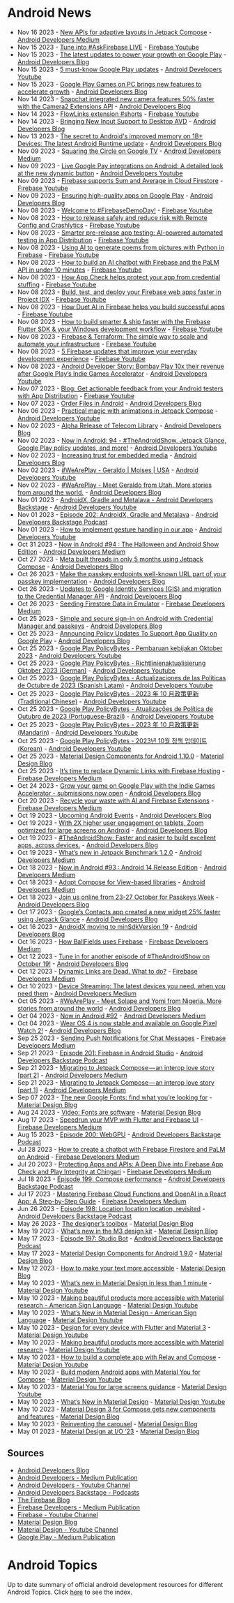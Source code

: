 # Android News

<!-- NEWS:START -->
- Nov 16 2023 - [New APIs for adaptive layouts in Jetpack Compose](https://medium.com/androiddevelopers/new-apis-for-adaptive-layouts-in-jetpack-compose-f27cace48bcd?source=rss----95b274b437c2---4) - [Android Developers Medium](https://medium.com/androiddevelopers)
- Nov 15 2023 - [Tune into #AskFirebase LIVE](https://www.youtube.com/watch?v=Mz38KBbveK8) - [Firebase Youtube](https://www.youtube.com/user/Firebase)
- Nov 15 2023 - [The latest updates to power your growth on Google Play](http://android-developers.googleblog.com/2023/11/power-your-growth-on-google-play.html) - [Android Developers Blog](https://android-developers.googleblog.com/)
- Nov 15 2023 - [5 must-know Google Play updates](https://www.youtube.com/watch?v=rIFShToilkQ) - [Android Developers Youtube](https://www.youtube.com/c/AndroidDevelopers)
- Nov 15 2023 - [Google Play Games on PC brings new features to accelerate growth](http://android-developers.googleblog.com/2023/11/google-play-games-on-pc-brings-new-features-accelerate-growth.html) - [Android Developers Blog](https://android-developers.googleblog.com/)
- Nov 14 2023 - [Snapchat integrated new camera features 50% faster with the Camera2 Extensions API](http://android-developers.googleblog.com/2023/11/snapchat-integrated-new-camera-features-faster-with-camera2-extensions-api.html) - [Android Developers Blog](https://android-developers.googleblog.com/)
- Nov 14 2023 - [FlowLinks extension #shorts](https://www.youtube.com/watch?v=NisWEs5UFIc) - [Firebase Youtube](https://www.youtube.com/user/Firebase)
- Nov 14 2023 - [Bringing New Input Support to Desktop AVD](http://android-developers.googleblog.com/2023/11/bringing-new-input-support-to-desktop-avd.html) - [Android Developers Blog](https://android-developers.googleblog.com/)
- Nov 13 2023 - [The secret to Android's improved memory on 1B+ Devices: The latest Android Runtime update](http://android-developers.googleblog.com/2023/11/the-secret-to-androids-improved-memory-latest-android-runtime-update.html) - [Android Developers Blog](https://android-developers.googleblog.com/)
- Nov 09 2023 - [Squaring the Circle on Google TV](https://medium.com/androiddevelopers/squaring-the-circle-on-google-tv-e1ee37fe247e?source=rss----95b274b437c2---4) - [Android Developers Medium](https://medium.com/androiddevelopers)
- Nov 09 2023 - [Live Google Pay integrations on Android: A detailed look at the new dynamic button](https://www.youtube.com/watch?v=ekDlFqR84WQ) - [Android Developers Youtube](https://www.youtube.com/c/AndroidDevelopers)
- Nov 09 2023 - [Firebase supports Sum and Average in Cloud Firestore](https://www.youtube.com/watch?v=91LWShFZn40) - [Firebase Youtube](https://www.youtube.com/user/Firebase)
- Nov 09 2023 - [Ensuring high-quality apps on Google Play](http://android-developers.googleblog.com/2023/11/ensuring-high-quality-apps-on-google-play.html) - [Android Developers Blog](https://android-developers.googleblog.com/)
- Nov 08 2023 - [Welcome to #FirebaseDemoDay!](https://www.youtube.com/watch?v=JIGwupAyhSA) - [Firebase Youtube](https://www.youtube.com/user/Firebase)
- Nov 08 2023 - [How to release safely and reduce risk with Remote Config and Crashlytics](https://www.youtube.com/watch?v=qkbKJyfORHw) - [Firebase Youtube](https://www.youtube.com/user/Firebase)
- Nov 08 2023 - [Smarter pre-release app testing: AI-powered automated testing in App Distribution](https://www.youtube.com/watch?v=a-FLP4GFXvQ) - [Firebase Youtube](https://www.youtube.com/user/Firebase)
- Nov 08 2023 - [Using AI to generate poems from pictures with Python in Firebase](https://www.youtube.com/watch?v=mvEHYMsk_AE) - [Firebase Youtube](https://www.youtube.com/user/Firebase)
- Nov 08 2023 - [How to build an AI chatbot with Firebase and the PaLM API in under 10 minutes](https://www.youtube.com/watch?v=_9rCf353j3U) - [Firebase Youtube](https://www.youtube.com/user/Firebase)
- Nov 08 2023 - [How App Check helps protect your app from credential stuffing](https://www.youtube.com/watch?v=89l3DnhqySM) - [Firebase Youtube](https://www.youtube.com/user/Firebase)
- Nov 08 2023 - [Build, test, and deploy your Firebase web apps faster in Project IDX](https://www.youtube.com/watch?v=oyL-V94SZiM) - [Firebase Youtube](https://www.youtube.com/user/Firebase)
- Nov 08 2023 - [How Duet AI in Firebase helps you build successful apps](https://www.youtube.com/watch?v=IUaUxXLACkg) - [Firebase Youtube](https://www.youtube.com/user/Firebase)
- Nov 08 2023 - [How to build smarter & ship faster with the Firebase Flutter SDK & your Windows development workflow](https://www.youtube.com/watch?v=ba1IvQU1kgo) - [Firebase Youtube](https://www.youtube.com/user/Firebase)
- Nov 08 2023 - [Firebase & Terraform: The simple way to scale and automate your infrastructure](https://www.youtube.com/watch?v=1KFzlz4ibAA) - [Firebase Youtube](https://www.youtube.com/user/Firebase)
- Nov 08 2023 - [5 Firebase updates that improve your everyday development experience](https://www.youtube.com/watch?v=nQYA1HzBzPk) - [Firebase Youtube](https://www.youtube.com/user/Firebase)
- Nov 08 2023 - [Android Developer Story: Bombay Play 10x their revenue after Google Play’s Indie Games Accelerator](https://www.youtube.com/watch?v=onFl_2COT04) - [Android Developers Youtube](https://www.youtube.com/c/AndroidDevelopers)
- Nov 07 2023 - [Blog: Get actionable feedback from your Android testers with App Distribution](https://www.youtube.com/watch?v=jfYwpT8bBGQ) - [Firebase Youtube](https://www.youtube.com/user/Firebase)
- Nov 07 2023 - [Order Files in Android](http://android-developers.googleblog.com/2023/11/orderfiles-in-android.html) - [Android Developers Blog](https://android-developers.googleblog.com/)
- Nov 06 2023 - [Practical magic with animations in Jetpack Compose](https://www.youtube.com/watch?v=HNSKJIQtb4c) - [Android Developers Youtube](https://www.youtube.com/c/AndroidDevelopers)
- Nov 02 2023 - [Alpha Release of Telecom Library](http://android-developers.googleblog.com/2023/11/alpha-release-of-telecom-library.html) - [Android Developers Blog](https://android-developers.googleblog.com/)
- Nov 02 2023 - [Now in Android: 94 - #TheAndroidShow, Jetpack Glance, Google Play policy updates, and more!](https://www.youtube.com/watch?v=8rsIxtKiClk) - [Android Developers Youtube](https://www.youtube.com/c/AndroidDevelopers)
- Nov 02 2023 - [Increasing trust for embedded media](http://android-developers.googleblog.com/2023/11/increasing-trust-for-embedded-media.html) - [Android Developers Blog](https://android-developers.googleblog.com/)
- Nov 02 2023 - [#WeArePlay - Geraldo | Moises | USA](https://www.youtube.com/watch?v=ONyj5VkfNws) - [Android Developers Youtube](https://www.youtube.com/c/AndroidDevelopers)
- Nov 02 2023 - [#WeArePlay - Meet Geraldo from Utah. More stories from around the world.](http://android-developers.googleblog.com/2023/11/weareplay-meet-geraldo-from-utah-more.html) - [Android Developers Blog](https://android-developers.googleblog.com/)
- Nov 01 2023 - [AndroidX, Gradle and Metalava - Android Developers Backstage](https://www.youtube.com/watch?v=Lh-6etOdLdI) - [Android Developers Youtube](https://www.youtube.com/c/AndroidDevelopers)
- Nov 01 2023 - [Episode 202: AndroidX, Gradle and Metalava](http://adbackstage.libsyn.com/episode-202-androidx-gradle-and-metalava) - [Android Developers Backstage Podcast](https://adbackstage.libsyn.com/)
- Nov 01 2023 - [How to implement gesture handling in our app](https://www.youtube.com/watch?v=uRsoD91_Xyg) - [Android Developers Youtube](https://www.youtube.com/c/AndroidDevelopers)
- Oct 31 2023 - [Now in Android #94 : The Halloween and Android Show Edition](https://medium.com/androiddevelopers/now-in-android-94-the-halloween-and-android-show-edition-a199674e6daf?source=rss----95b274b437c2---4) - [Android Developers Medium](https://medium.com/androiddevelopers)
- Oct 27 2023 - [Meta built threads in only 5 months using Jetpack Compose](http://android-developers.googleblog.com/2023/10/meta-built-threads-in-only-5-months-using-jetpack-compose.html) - [Android Developers Blog](https://android-developers.googleblog.com/)
- Oct 26 2023 - [Make the passkey endpoints well-known URL part of your passkey implementation](http://android-developers.googleblog.com/2023/10/make-passkey-endpoints-well-known-url-part-of-your-passkey-implementation.html) - [Android Developers Blog](https://android-developers.googleblog.com/)
- Oct 26 2023 - [Updates to Google Identity Services (GIS) and migration to the Credential Manager API](http://android-developers.googleblog.com/2023/10/pdates-to-google-identity-services-gis-credential-manager-api.html) - [Android Developers Blog](https://android-developers.googleblog.com/)
- Oct 26 2023 - [Seeding Firestore Data in Emulator](https://medium.com/firebase-developers/seeding-firestore-data-in-emulator-c8485e797135?source=rss----8e8b7dc6774d---4) - [Firebase Developers Medium](https://medium.com/firebase-developers)
- Oct 25 2023 - [Simple and secure sign-in on Android with Credential Manager and passkeys](http://android-developers.googleblog.com/2023/10/simple-and-secure-sign-in-on-android-with-credential-manager-passkeys.html) - [Android Developers Blog](https://android-developers.googleblog.com/)
- Oct 25 2023 - [Announcing Policy Updates To Support App Quality on Google Play](http://android-developers.googleblog.com/2023/10/announcing-policy-updates-to-support-app-quality-on-google-play.html) - [Android Developers Blog](https://android-developers.googleblog.com/)
- Oct 25 2023 - [Google Play PolicyBytes - Pembaruan kebijakan Oktober 2023](https://www.youtube.com/watch?v=sZEb3Br7sDM) - [Android Developers Youtube](https://www.youtube.com/c/AndroidDevelopers)
- Oct 25 2023 - [Google Play PolicyBytes - Richtlinienaktualisierung Oktober 2023 (German)](https://www.youtube.com/watch?v=H4ZqVnp0kCc) - [Android Developers Youtube](https://www.youtube.com/c/AndroidDevelopers)
- Oct 25 2023 - [Google Play PolicyBytes - Actualizaciones de las Políticas de Octubre de 2023 (Spanish Latam)](https://www.youtube.com/watch?v=0SbPpuHxG6c) - [Android Developers Youtube](https://www.youtube.com/c/AndroidDevelopers)
- Oct 25 2023 - [Google Play PolicyBytes - 2023 年 10 月政策更新 (Traditional Chinese)](https://www.youtube.com/watch?v=xfMdQf8--fQ) - [Android Developers Youtube](https://www.youtube.com/c/AndroidDevelopers)
- Oct 25 2023 - [Google Play PolicyBytes - Atualizações de Política de Outubro de 2023 (Portuguese-Brazil)](https://www.youtube.com/watch?v=OMtmn3ZAuic) - [Android Developers Youtube](https://www.youtube.com/c/AndroidDevelopers)
- Oct 25 2023 - [Google Play PolicyBytes - 2023 年 10 月政策更新 (Mandarin)](https://www.youtube.com/watch?v=fchB0PWBhuE) - [Android Developers Youtube](https://www.youtube.com/c/AndroidDevelopers)
- Oct 25 2023 - [Google Play PolicyBytes - 2023년 10월 정책 업데이트 (Korean)](https://www.youtube.com/watch?v=g2TVohTX2Os) - [Android Developers Youtube](https://www.youtube.com/c/AndroidDevelopers)
- Oct 25 2023 - [Material Design Components for Android 1.10.0](https://material.io/blog/android-stable-release-1-10-0) - [Material Design Blog](https://material.io/blog)
- Oct 25 2023 - [It’s time to replace Dynamic Links with Firebase Hosting](https://medium.com/firebase-developers/its-time-to-replace-dynamic-links-with-firebase-hosting-647296b082fe?source=rss----8e8b7dc6774d---4) - [Firebase Developers Medium](https://medium.com/firebase-developers)
- Oct 24 2023 - [Grow your game on Google Play with the Indie Games Accelerator - submissions now open](http://android-developers.googleblog.com/2023/10/grow-your-game-on-google-play-indie-games-accelerator-submissions-now-open.html) - [Android Developers Blog](https://android-developers.googleblog.com/)
- Oct 20 2023 - [Recycle your waste with AI and Firebase Extensions](https://medium.com/firebase-developers/recycle-your-waste-with-ai-and-firebase-extensions-b806e36814c5?source=rss----8e8b7dc6774d---4) - [Firebase Developers Medium](https://medium.com/firebase-developers)
- Oct 19 2023 - [Upcoming Android Events](http://android-developers.googleblog.com/2023/10/events-tas.html) - [Android Developers Blog](https://android-developers.googleblog.com/)
- Oct 19 2023 - [With 2X higher user engagement on tablets, Zoom optimized for large screens on Android](http://android-developers.googleblog.com/2023/10/zoom-optimized-for-large-screens-on-android.html) - [Android Developers Blog](https://android-developers.googleblog.com/)
- Oct 19 2023 - [#TheAndroidShow: Faster and easier to build excellent apps, across devices.](http://android-developers.googleblog.com/2023/10/show-tas23.html) - [Android Developers Blog](https://android-developers.googleblog.com/)
- Oct 19 2023 - [What’s new in Jetpack Benchmark 1.2.0](https://medium.com/androiddevelopers/whats-new-in-jetpack-benchmark-1-2-0-82da5092fc43?source=rss----95b274b437c2---4) - [Android Developers Medium](https://medium.com/androiddevelopers)
- Oct 18 2023 - [Now in Android #93 : Android 14 Release Edition](https://medium.com/androiddevelopers/now-in-android-93-android-14-release-edition-2cb821aebdc9?source=rss----95b274b437c2---4) - [Android Developers Medium](https://medium.com/androiddevelopers)
- Oct 18 2023 - [Adopt Compose for View-based libraries](https://medium.com/androiddevelopers/adopt-compose-for-view-based-libraries-8db5badf1afc?source=rss----95b274b437c2---4) - [Android Developers Medium](https://medium.com/androiddevelopers)
- Oct 18 2023 - [Join us online from 23-27 October for Passkeys Week](http://android-developers.googleblog.com/2023/10/join-us-for-passkeys-week.html) - [Android Developers Blog](https://android-developers.googleblog.com/)
- Oct 17 2023 - [Google’s Contacts app created a new widget 25% faster using Jetpack Glance](http://android-developers.googleblog.com/2023/10/googles-contacts-app-created-new-widget-faster-using-jetpack-glance.html) - [Android Developers Blog](https://android-developers.googleblog.com/)
- Oct 16 2023 - [AndroidX moving to minSdkVersion 19](http://android-developers.googleblog.com/2023/10/androidx-minsdkversion-19.html) - [Android Developers Blog](https://android-developers.googleblog.com/)
- Oct 16 2023 - [How BallFields uses Firebase](https://medium.com/firebase-developers/how-ballfields-uses-firebase-ddd7faa374ad?source=rss----8e8b7dc6774d---4) - [Firebase Developers Medium](https://medium.com/firebase-developers)
- Oct 12 2023 - [Tune in for another episode of #TheAndroidShow on October 19!](http://android-developers.googleblog.com/2023/10/watch-tas23.html) - [Android Developers Blog](https://android-developers.googleblog.com/)
- Oct 12 2023 - [Dynamic Links are Dead. What to do?](https://medium.com/firebase-developers/dynamic-links-are-dead-what-to-do-c73ad0669540?source=rss----8e8b7dc6774d---4) - [Firebase Developers Medium](https://medium.com/firebase-developers)
- Oct 10 2023 - [Device Streaming: The latest devices you need, when you need them](https://medium.com/androiddevelopers/device-streaming-the-latest-devices-you-need-when-you-need-them-4472d28d0c57?source=rss----95b274b437c2---4) - [Android Developers Medium](https://medium.com/androiddevelopers)
- Oct 05 2023 - [#WeArePlay - Meet Solape and Yomi from Nigeria. More stories from around the world](http://android-developers.googleblog.com/2023/10/weareplay-meet-solape-and-yomi-from-nigeria-more-stories-from-around-the-world.html) - [Android Developers Blog](https://android-developers.googleblog.com/)
- Oct 04 2023 - [Now in Android #92](https://medium.com/androiddevelopers/now-in-android-92-51866ffd0bd8?source=rss----95b274b437c2---4) - [Android Developers Medium](https://medium.com/androiddevelopers)
- Oct 04 2023 - [Wear OS 4 is now stable and available on Google Pixel Watch 2!](http://android-developers.googleblog.com/2023/10/wear-os-4-is-now-stable-and-available-on-google-pixel-watch-2.html) - [Android Developers Blog](https://android-developers.googleblog.com/)
- Sep 25 2023 - [Sending Push Notifications for Chat Messages](https://medium.com/firebase-developers/ios-swift-send-a-push-notification-when-firebase-chat-message-is-sent-2ec0e6e412ac?source=rss----8e8b7dc6774d---4) - [Firebase Developers Medium](https://medium.com/firebase-developers)
- Sep 21 2023 - [Episode 201: Firebase in Android Studio](http://adbackstage.libsyn.com/episode-201-firebase-in-android-studio) - [Android Developers Backstage Podcast](https://adbackstage.libsyn.com/)
- Sep 21 2023 - [Migrating to Jetpack Compose — an interop love story [part 2]](https://medium.com/androiddevelopers/migrating-to-jetpack-compose-an-interop-love-story-part-2-370fdd978c33?source=rss----95b274b437c2---4) - [Android Developers Medium](https://medium.com/androiddevelopers)
- Sep 21 2023 - [Migrating to Jetpack Compose — an interop love story [part 1]](https://medium.com/androiddevelopers/migrating-to-jetpack-compose-an-interop-love-story-part-1-3693ca3ae981?source=rss----95b274b437c2---4) - [Android Developers Medium](https://medium.com/androiddevelopers)
- Sep 07 2023 - [The new Google Fonts: find what you’re looking for](https://material.io/blog/2023-google-fonts-redesign) - [Material Design Blog](https://material.io/blog)
- Aug 24 2023 - [Video: Fonts are software](https://material.io/blog/fonts-are-software-video) - [Material Design Blog](https://material.io/blog)
- Aug 17 2023 - [Speedrun your MVP with Flutter and Firebase UI](https://medium.com/firebase-developers/speedrun-your-flutter-mvp-with-firebase-ui-f4927e1ab502?source=rss----8e8b7dc6774d---4) - [Firebase Developers Medium](https://medium.com/firebase-developers)
- Aug 15 2023 - [Episode 200: WebGPU](http://adbackstage.libsyn.com/episode-200-webgpu) - [Android Developers Backstage Podcast](https://adbackstage.libsyn.com/)
- Jul 28 2023 - [How to create a chatbot with Firebase Firestore and PaLM on Android](https://medium.com/firebase-developers/how-to-create-a-chatbot-with-firebase-firestore-and-palm-on-android-e78549814aa?source=rss----8e8b7dc6774d---4) - [Firebase Developers Medium](https://medium.com/firebase-developers)
- Jul 20 2023 - [Protecting Apps and APIs: A Deep Dive into Firebase App Check and Play Integrity at Chingari](https://medium.com/firebase-developers/protecting-apps-and-apis-a-deep-dive-into-firebase-app-check-and-play-integrity-7364f96aa96d?source=rss----8e8b7dc6774d---4) - [Firebase Developers Medium](https://medium.com/firebase-developers)
- Jul 18 2023 - [Episode 199: Compose performance](http://adbackstage.libsyn.com/episode-199-compose-performance) - [Android Developers Backstage Podcast](https://adbackstage.libsyn.com/)
- Jul 17 2023 - [Mastering Firebase Cloud Functions and OpenAI in a React App: A Step-by-Step Guide](https://medium.com/firebase-developers/mastering-firebase-cloud-functions-and-openai-in-a-react-app-a-step-by-step-guide-1dfa58176009?source=rss----8e8b7dc6774d---4) - [Firebase Developers Medium](https://medium.com/firebase-developers)
- Jun 26 2023 - [Episode 198: Location location location, revisited](http://adbackstage.libsyn.com/episode-198-location-location-location-revisited) - [Android Developers Backstage Podcast](https://adbackstage.libsyn.com/)
- May 26 2023 - [The designer’s toolbox](https://material.io/blog/designer-toolbox-figma-android-studio-relay) - [Material Design Blog](https://material.io/blog)
- May 19 2023 - [What’s new in the M3 design kit](https://material.io/blog/whats-new-design-kit) - [Material Design Blog](https://material.io/blog)
- May 17 2023 - [Episode 197: Studio Bot](http://adbackstage.libsyn.com/episode-197-studio-bot) - [Android Developers Backstage Podcast](https://adbackstage.libsyn.com/)
- May 17 2023 - [Material Design Components for Android 1.9.0](https://material.io/blog/android-stable-release-1-9-0) - [Material Design Blog](https://material.io/blog)
- May 12 2023 - [How to make your text more accessible](https://material.io/blog/how-to-make-text-more-accessible) - [Material Design Blog](https://material.io/blog)
- May 10 2023 - [What’s new in Material Design in less than 1 minute](https://www.youtube.com/watch?v=CTR2O3n7x-c) - [Material Design Youtube](https://www.youtube.com/c/MaterialDesign)
- May 10 2023 - [Making beautiful products more accessible with Material research - American Sign Language](https://www.youtube.com/watch?v=vysRyD7_jMk) - [Material Design Youtube](https://www.youtube.com/c/MaterialDesign)
- May 10 2023 - [What’s New in Material Design - American Sign Language](https://www.youtube.com/watch?v=iwJaQCsX63s) - [Material Design Youtube](https://www.youtube.com/c/MaterialDesign)
- May 10 2023 - [Design for every device with Flutter and Material 3](https://www.youtube.com/watch?v=CfOlY36GWYU) - [Material Design Youtube](https://www.youtube.com/c/MaterialDesign)
- May 10 2023 - [Making beautiful products more accessible with Material research](https://www.youtube.com/watch?v=k-nG86tp8oQ) - [Material Design Youtube](https://www.youtube.com/c/MaterialDesign)
- May 10 2023 - [How to build a complete app with Relay and Compose](https://www.youtube.com/watch?v=vBNmeiHlDHE) - [Material Design Youtube](https://www.youtube.com/c/MaterialDesign)
- May 10 2023 - [Build modern Android apps with Material You for Compose](https://www.youtube.com/watch?v=tu0UtDGC31A) - [Material Design Youtube](https://www.youtube.com/c/MaterialDesign)
- May 10 2023 - [Material You for large screens guidance](https://www.youtube.com/watch?v=wP-xAPIyqLY) - [Material Design Youtube](https://www.youtube.com/c/MaterialDesign)
- May 10 2023 - [What’s New in Material Design](https://www.youtube.com/watch?v=vnDhq8W98O4) - [Material Design Youtube](https://www.youtube.com/c/MaterialDesign)
- May 10 2023 - [Material Design 3 for Compose gets new components and features](https://material.io/blog/material-3-compose-1-1) - [Material Design Blog](https://material.io/blog)
- May 10 2023 - [Reinventing the carousel](https://material.io/blog/material-3-carousel-research-design) - [Material Design Blog](https://material.io/blog)
- May 01 2023 - [Material Design at I/O ‘23](https://material.io/blog/material-google-io23) - [Material Design Blog](https://material.io/blog)<!-- NEWS:END -->

## Sources

* [Android Developers Blog](https://android-developers.googleblog.com/)
* [Android Developers - Medium Publication](https://medium.com/androiddevelopers)
* [Android Developers - Youtube Channel](https://www.youtube.com/c/AndroidDevelopers)
* [Android Developers Backstage - Podcasts](https://adbackstage.libsyn.com/)
* [The Firebase Blog](https://firebase.googleblog.com/)
* [Firebase Developers - Medium Publication](https://medium.com/firebase-developers)
* [Firebase - Youtube Channel](https://www.youtube.com/user/Firebase)
* [Material Design Blog](https://material.io/blog)
* [Material Design - Youtube Channel](https://www.youtube.com/c/MaterialDesign)
* [Google Play - Medium Publication](https://medium.com/googleplaydev)

# Android Topics
Up to date summary of official android development resources for different Android Topics. Click [here](https://androidtopicsindex.dipien.com/) to see the index.

